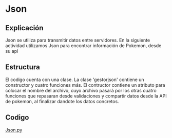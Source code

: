 # Json

## Explicación
Json se utiliza para transmitir datos entre servidores. En la siguiente actividad utilizamos Json para encontrar información de Pokemon, desde su api

## Estructura
El codigo cuenta con una clase.
La clase 'gestorjson' contiene un constructor y cuatro funciones más. El contructor contiene un atributo para colocar el nombre del archivo, cuyo archivo pasará por los otras cuatro funciones que repasaran desde validaciones y compartir datos desde la API de pokemon, al finalizar dandote los datos concretos.

## Codigo
[Json.py](https://github.com/Devcrow24/POO1/blob/main/Actividad%2014%20-%20Json/requests.py)